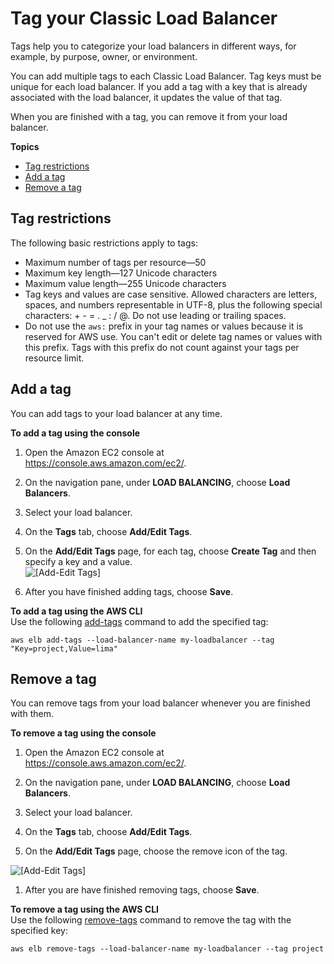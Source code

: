 # Tag your Classic Load Balancer<a name="add-remove-tags"></a>

Tags help you to categorize your load balancers in different ways, for example, by purpose, owner, or environment\.

You can add multiple tags to each Classic Load Balancer\. Tag keys must be unique for each load balancer\. If you add a tag with a key that is already associated with the load balancer, it updates the value of that tag\.

When you are finished with a tag, you can remove it from your load balancer\.

**Topics**
+ [Tag restrictions](#tag-restrictions)
+ [Add a tag](#add-tags)
+ [Remove a tag](#remove-tags)

## Tag restrictions<a name="tag-restrictions"></a>

The following basic restrictions apply to tags:
+ Maximum number of tags per resource—50
+ Maximum key length—127 Unicode characters
+ Maximum value length—255 Unicode characters
+ Tag keys and values are case sensitive\. Allowed characters are letters, spaces, and numbers representable in UTF\-8, plus the following special characters: \+ \- = \. \_ : / @\. Do not use leading or trailing spaces\.
+ Do not use the `aws:` prefix in your tag names or values because it is reserved for AWS use\. You can't edit or delete tag names or values with this prefix\. Tags with this prefix do not count against your tags per resource limit\. 

## Add a tag<a name="add-tags"></a>

You can add tags to your load balancer at any time\.

**To add a tag using the console**

1. Open the Amazon EC2 console at [https://console\.aws\.amazon\.com/ec2/](https://console.aws.amazon.com/ec2/)\.

1. On the navigation pane, under **LOAD BALANCING**, choose **Load Balancers**\.

1. Select your load balancer\.

1. On the **Tags** tab, choose **Add/Edit Tags**\.

1. On the **Add/Edit Tags** page, for each tag, choose **Create Tag** and then specify a key and a value\.  
![\[Add-Edit Tags\]](http://docs.aws.amazon.com/elasticloadbalancing/latest/classic/images/AddEdit-Tags.png)

1. After you have finished adding tags, choose **Save**\.

**To add a tag using the AWS CLI**  
Use the following [add\-tags](https://docs.aws.amazon.com/cli/latest/reference/elb/add-tags.html) command to add the specified tag:

```
aws elb add-tags --load-balancer-name my-loadbalancer --tag "Key=project,Value=lima"
```

## Remove a tag<a name="remove-tags"></a>

You can remove tags from your load balancer whenever you are finished with them\.

**To remove a tag using the console**

1. Open the Amazon EC2 console at [https://console\.aws\.amazon\.com/ec2/](https://console.aws.amazon.com/ec2/)\.

1. On the navigation pane, under **LOAD BALANCING**, choose **Load Balancers**\.

1. Select your load balancer\.

1. On the **Tags** tab, choose **Add/Edit Tags**\.

1. On the **Add/Edit Tags** page, choose the remove icon of the tag\.

      
![\[Add-Edit Tags\]](http://docs.aws.amazon.com/elasticloadbalancing/latest/classic/images/RemoveTags.png)

1. After you are have finished removing tags, choose **Save**\. 

**To remove a tag using the AWS CLI**  
Use the following [remove\-tags](https://docs.aws.amazon.com/cli/latest/reference/elb/remove-tags.html) command to remove the tag with the specified key:

```
aws elb remove-tags --load-balancer-name my-loadbalancer --tag project
```